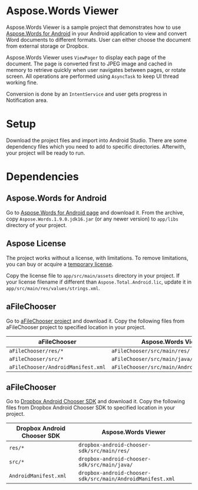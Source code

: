 # Aspose.Words Viewer

Aspose.Words Viewer is a sample project that demonstrates how to use [Aspose.Words for
Android](http://www.aspose.com/android/word-component.aspx) in your Android application to view
and convert Word documents to different formats. User can either choose the document from
external storage or Dropbox.

Aspose.Words Viewer uses `ViewPager` to display each page of the document. The page is converted
first to JPEG image and cached in memory to retrieve quickly when user navigates between pages,
or rotate screen. All operations are performed using `AsyncTask` to keep UI thread working fine.

Conversion is done by an `IntentService` and user gets progress in Notification area.

# Setup

Download the project files and import into Android Studio. There are some dependency files which
you need to add to specific directories. Afterwith, your project will be ready to run.

# Dependencies

## Aspose.Words for Android

Go to [Aspose.Words for Android page](http://www.aspose.com/android/word-component.aspx) and
download it. From the archive, copy `Aspose.Words.1.9.0.jdk16.jar` (or any newer version) to
`app/libs` directory of your project.

## Aspose License

The project works without a license, with limitations. To remove limitations, you can buy or acquire
a [temporary license](http://www.aspose.com/corporate/purchase/temporary-license.aspx).

Copy the license file to `app/src/main/assets` directory in your project. If your license filename
if different than `Aspose.Total.Android.lic`, update it in `app/src/main/res/values/strings.xml`.

## aFileChooser

Go to [aFileChooser project](https://github.com/iPaulPro/aFileChooser) and download it. Copy the
following files from aFileChooser project to specified location in your project.

| aFileChooser | Aspose.Words Viewer |
| ------------ | ------------------- |
| `aFileChooser/res/*` | `aFileChooser/src/main/res/` |
| `aFileChooser/src/*` | `aFileChooser/src/main/java/` |
| `aFileChooser/AndroidManifest.xml` | `aFileChooser/src/main/AndroidManifest.xml` |

## aFileChooser

Go to [Dropbox Android Chooser SDK](https://www.dropbox.com/developers/dropins/chooser/android) and
download it. Copy the following files from Dropbox Android Chooser SDK to specified
location in your project.

| Dropbox Android Chooser SDK | Aspose.Words Viewer |
| --------------------------- | ------------------- |
| `res/*` | `dropbox-android-chooser-sdk/src/main/res/` |
| `src/*` | `dropbox-android-chooser-sdk/src/main/java/` |
| `AndroidManifest.xml` | `dropbox-android-chooser-sdk/src/main/AndroidManifest.xml` |
